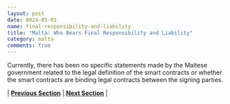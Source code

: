 ```yaml
---
layout: post
date: 0024-05-01
name: final-responsibility-and-liability
title: "Malta: Who Bears Final Responsibility and Liability"
category: malta
comments: true
---
```


Currently, there has been no specific statements made by the Maltese government related to the legal definition of the smart contracts or whether the smart contracts are binding legal contracts between the signing parties. 


| **[Previous Section]( https://neo-project.github.io/global-blockchain-compliance-hub//malta/malta-privacy-and-data-protection.html)** | **[Next Section]( https://neo-project.github.io/global-blockchain-compliance-hub//malta/malta-smart-contracts.html)** |
